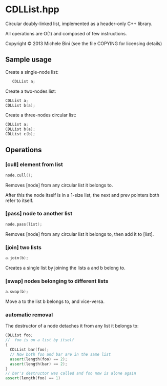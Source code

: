 CDLList.hpp
===========

Circular doubly-linked list, implemented as a header-only C++ library.

All operations are O(1) and composed of few instructions.

Copyright © 2013 Michele Bini (see the file COPYING for licensing details)

Sample usage
------------

Create a single-node list:

````C++
   CDLList a;
````

Create a two-nodes list:

````C++
CDLList a;
CDLList b(a);
````

Create a three-nodes circular list:

````C++
CDLList a;
CDLList b(a);
CDLList c(b);
````

Operations
----------

### [cull] element from list

````C++
node.cull();
````
Removes [node] from any circular list it belongs to.

After this the node itself is in a 1-size list, the next and prev pointers both refer to itself.

### [pass] node to another list

````C++
node.pass(list);
````
Removes [node] from any circular list it belongs to, then add it to [list].


### [join] two lists

````C++
a.join(b);
````
Creates a single list by joining the lists a and b belong to.

### [swap] nodes belonging to different lists

````C++
a.swap(b);
````
Move a to the list b belongs to, and vice-versa.

### automatic removal

The destructor of a node detaches it from any list it belongs to:

````C++
CDLList foo;
//  foo is on a list by itself
{
  CDLList bar(foo);
  // Now both foo and bar are in the same list
  assert(length(foo) == 2);
  assert(length(bar) == 2);
}
// bar's destructor was called and foo now is alone again
assert(length(foo) == 1)
````
